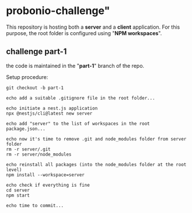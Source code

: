# probonio-challenge"

This repository is hosting both a **server** and a **client** application.
For this purpose, the root folder is configured using "**NPM workspaces**".

## challenge part-1

the code is maintained in the "**part-1**" branch of the repo.

Setup procedure:

```shell
git checkout -b part-1

echo add a suitable .gitignore file in the root folder...

echo initiate a nest.js application
npx @nestjs/cli@latest new server

echo add "server" to the list of workspaces in the root package.json...

echo now it's time to remove .git and node_modules folder from server folder
rm -r server/.git
rm -r server/node_modules

echo reinstall all packages (into the node_modules folder at the root level)
npm install --workspace=server

echo check if everything is fine
cd server
npm start

echo time to commit...
```
